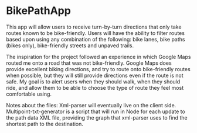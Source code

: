 # BikePathApp
This app will allow users to receive turn-by-turn directions that only take routes known to be bike-friendly. Users will have the
ability to filter routes based upon using any combination of the following: bike lanes, bike paths (bikes only), bike-friendly streets
and unpaved trails. 

The inspiration for the project followed an experience in which Google Maps routed me onto a road that was not bike-friendly. 
Google Maps does provide excellent biking directions, and try to route onto bike-friendly routes when possible, but they will 
still provide directions even if the route is not safe. My goal is to alert users when they should walk, when they should ride,
and allow them to be able to choose the type of route they feel most comfortable using.

Notes about the files:
Xml-parser will eventually live on the client side. Multipoint-txt-generator is a script that will run in Node for each update to the path data XML file, providing the graph that xml-parser uses to find the shortest path to the destination.
